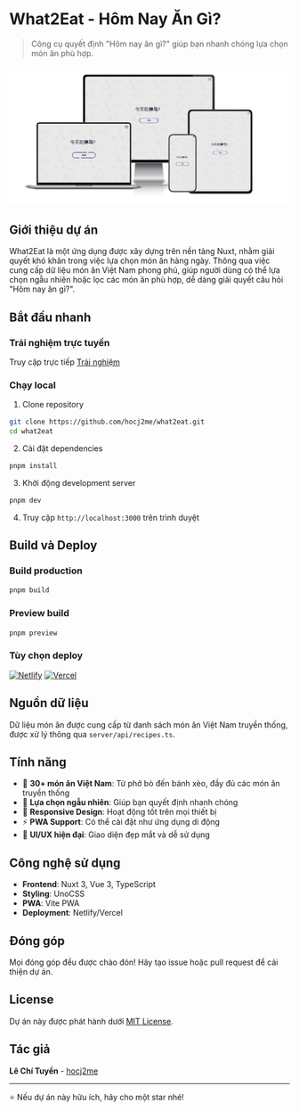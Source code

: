 # What2Eat - Hôm Nay Ăn Gì?

> Công cụ quyết định "Hôm nay ăn gì?" giúp bạn nhanh chóng lựa chọn món ăn phù hợp.

<img src="./public/og-image.png" alt="License">

## Giới thiệu dự án

What2Eat là một ứng dụng được xây dựng trên nền tảng Nuxt, nhằm giải quyết khó khăn trong việc lựa chọn món ăn hàng ngày. Thông qua việc cung cấp dữ liệu món ăn Việt Nam phong phú, giúp người dùng có thể lựa chọn ngẫu nhiên hoặc lọc các món ăn phù hợp, dễ dàng giải quyết câu hỏi "Hôm nay ăn gì?".

## Bắt đầu nhanh

### Trải nghiệm trực tuyến

Truy cập trực tiếp [Trải nghiệm](https://what2eat.hocj2me.com/)

### Chạy local

1. Clone repository

```bash
git clone https://github.com/hocj2me/what2eat.git
cd what2eat
```

2. Cài đặt dependencies

```bash
pnpm install
```

3. Khởi động development server

```bash
pnpm dev
```

4. Truy cập `http://localhost:3000` trên trình duyệt

## Build và Deploy

### Build production

```bash
pnpm build
```

### Preview build

```bash
pnpm preview
```

### Tùy chọn deploy

[![Netlify](https://www.netlify.com/img/deploy/button.svg)](https://app.netlify.com/start/deploy?repository=https://github.com/hocj2me/what2eat)
[![Vercel](https://vercel.com/button)](https://vercel.com/new/clone?repository-url=https://github.com/hocj2me/what2eat)

## Nguồn dữ liệu

Dữ liệu món ăn được cung cấp từ danh sách món ăn Việt Nam truyền thống, được xử lý thông qua `server/api/recipes.ts`.

## Tính năng

- 🍜 **30+ món ăn Việt Nam**: Từ phở bò đến bánh xèo, đầy đủ các món ăn truyền thống
- 🎲 **Lựa chọn ngẫu nhiên**: Giúp bạn quyết định nhanh chóng
- 📱 **Responsive Design**: Hoạt động tốt trên mọi thiết bị
- ⚡ **PWA Support**: Có thể cài đặt như ứng dụng di động
- 🌟 **UI/UX hiện đại**: Giao diện đẹp mắt và dễ sử dụng

## Công nghệ sử dụng

- **Frontend**: Nuxt 3, Vue 3, TypeScript
- **Styling**: UnoCSS
- **PWA**: Vite PWA
- **Deployment**: Netlify/Vercel

## Đóng góp

Mọi đóng góp đều được chào đón! Hãy tạo issue hoặc pull request để cải thiện dự án.

## License

Dự án này được phát hành dưới [MIT License](LICENSE).

## Tác giả

**Lê Chí Tuyền** - [hocj2me](https://github.com/hocj2me)

---

⭐ Nếu dự án này hữu ích, hãy cho một star nhé!